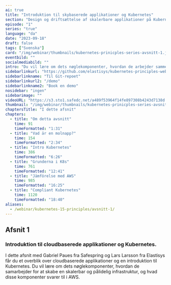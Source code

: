 ```yaml
---
ai: true
title: "Introduktion til skybaserede applikationer og Kubernetes"
section: "Design og driftsættelse af skalerbare applikationer på Kubernetes"
episode: "1"
series: "true"
language: "da"
date: "2023-09-18"
draft: false
tags: ["Svenska"]
card: "/img/webinar/thumbnails/kubernetes-prinicples-series-avsnitt-1.jpeg"
eventbild: ""
socialmediabild: ""
intro: "Du vil lære om dets nøglekomponenter, hvordan de arbejder sammen for at skabe en skalerbar og pålidelig infrastruktur, og hvad disse komponenter svarer til i AWS."
sidebarlinkurl: "https://github.com/elastisys/kubernetes-principles-webinar-series"
sidebarlinkname: "Til Git-repoet"
sidebarlinkurl2: "/demo"
sidebarlinkname2: "Book en demo"
nosidebar: "ingen"
sidebarimage: ""
videoURL: "https://s3.sto1.safedc.net/a489f53964f14fe897308b4243d7138d:processedvideos/safespring-elastisys_webcast_episode_1/master.m3u8"
thumbnail: "/img/webinar/thumbnails/kubernetes-prinicples-series-avsnitt-1.jpeg"
chaptersTitle: "I dette afsnit"
chapters:
  - title: "Om detta avsnitt"
    time: 91
    timeFormatted: "1:31"
  - title: "Vad är en molnapp?"
    time: 154
    timeFormatted: "2:34"
  - title: "Intro Kubernetes"
    time: 386
    timeFormatted: "6:26"
  - title: "Grunderna i K8s"
    time: 761
    timeFormatted: "12:41"
  - title: "Jämförelse med AWS"
    time: 985
    timeFormatted: "16:25"
  - title: "Compliant Kubernetes"
    time: 1120
    timeFormatted: "18:40"
aliases:
  - /webinar/kubernetes-15-principles/avsnitt-1/
---
```

## Afsnit 1

### Introduktion til cloudbaserede applikationer og Kubernetes.

I dette afsnit med Gabriel Paues fra Safespring og Lars Larsson fra Elastisys får du et overblik over cloudbaserede applikationer og en introduktion til Kubernetes. Du vil lære om dets nøglekomponenter, hvordan de samarbejder for at skabe en skalerbar og pålidelig infrastruktur, og hvad disse komponenter svarer til i AWS.